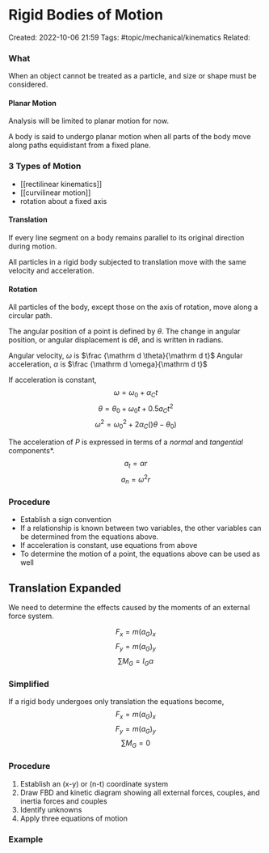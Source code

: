 # Rigid Bodies of Motion
Created: 2022-10-06 21:59
Tags: #topic/mechanical/kinematics
Related: 

### What
When an object cannot be treated as a particle, and size or shape must be considered.

#### Planar Motion
Analysis will be limited to planar motion for now.

A body is said to undergo planar motion when all parts of the body move along paths equidistant from a fixed plane.

### 3 Types of Motion
- [[rectilinear kinematics]]
- [[curvilinear motion]]
- rotation about a fixed axis

#### Translation
If every line segment on a body remains parallel to its original direction during motion.

All particles in a rigid body subjected to translation move with the same velocity and acceleration.

#### Rotation
All particles of the body, except those on the axis of rotation, move along a circular path.

The angular position of a point is defined by $\theta$.
The change in angular position, or angular displacement is $\mathrm d \theta$, and is written in radians.

Angular velocity, $\omega$ is $\frac {\mathrm d \theta}{\mathrm d t}$
Angular acceleration, $\alpha$ is $\frac {\mathrm d \omega}{\mathrm d t}$

If acceleration is constant,
$$\omega = \omega_0 + \alpha_Ct$$
$$\theta = \theta_0 + \omega_0t + 0.5 a_Ct^2$$
$$\omega^2 = \omega_0^2 + 2\alpha_C()\theta -\theta_0)$$

The acceleration of $P$ is expressed in terms of a *normal* and *tangential* components*.
$$a_t = \alpha r$$
$$a_n = \omega^2 r$$

### Procedure
- Establish a sign convention
- If a relationship is known between two variables, the other variables can be determined from the equations above.
- If acceleration is constant, use equations from above
- To determine the motion of a point, the equations above can be used as well

## Translation Expanded 
We need to determine the effects caused by the moments of an external force system.

$$F_x = m(a_G)_x$$
$$F_y = m(a_G)_y$$
$$\sum M_G = I_G \alpha$$

### Simplified
If a rigid body undergoes only translation the equations become,
$$F_x = m(a_G)_x$$
$$F_y = m(a_G)_y$$
$$\sum M_G = 0$$

### Procedure
1. Establish an (x-y) or (n-t) coordinate system
2. Draw FBD and kinetic diagram showing all external forces, couples, and inertia forces and couples
3. Identify unknowns
4. Apply three equations of motion

### Example

